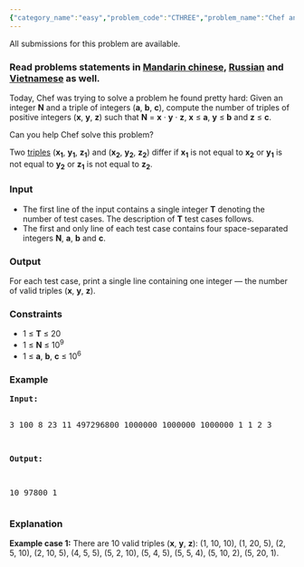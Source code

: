 ```yaml
---
{"category_name":"easy","problem_code":"CTHREE","problem_name":"Chef and Tuples","languages_supported":{"0":"C","1":"CPP14","2":"JAVA","3":"PYTH","4":"PYTH 3.5","5":"PYPY","6":"CS2","7":"PAS fpc","8":"PAS gpc","9":"RUBY","10":"PHP","11":"GO","12":"NODEJS","13":"HASK","14":"rust","15":"SCALA","16":"swift","17":"D","18":"PERL","19":"FORT","20":"WSPC","21":"ADA","22":"CAML","23":"ICK","24":"BF","25":"ASM","26":"CLPS","27":"PRLG","28":"ICON","29":"SCM qobi","30":"PIKE","31":"ST","32":"NICE","33":"LUA","34":"BASH","35":"NEM","36":"LISP sbcl","37":"LISP clisp","38":"SCM guile","39":"JS","40":"ERL","41":"TCL","42":"kotlin","43":"PERL6","44":"TEXT","45":"SCM chicken","46":"CLOJ","47":"COB","48":"FS"},"max_timelimit":0.5,"source_sizelimit":50000,"problem_author":"mgch","problem_tester":"wwwwodddd","date_added":"3-02-2018","tags":{"0":"mgch"},"editorial_url":"https://discuss.codechef.com/problems/CTHREE","time":{"view_start_date":1518978600,"submit_start_date":1518978600,"visible_start_date":1518978600,"end_date":1735669800},"is_direct_submittable":false,"layout":"problem"}
---
```

<span class="solution-visible-txt">All submissions for this problem are available.</span><h3>Read problems statements in <a target="_blank" 
href="http://www.codechef.com/download/translated/COOK91/mandarin/CTHREE.pdf">Mandarin chinese</a>, <a target="_blank" 
href="http://www.codechef.com/download/translated/COOK91/russian/CTHREE.pdf">Russian</a> and <a target="_blank" 
href="http://www.codechef.com/download/translated/COOK91/vietnamese/CTHREE.pdf">Vietnamese</a> as well.</h3>

<p>Today, Chef was trying to solve a problem he found pretty hard: Given an integer <b>N</b> and a triple of integers (<b>a</b>, <b>b</b>, <b>c</b>), compute the number of triples of positive integers (<b>x</b>, <b>y</b>, <b>z</b>) such that <b>N</b> = <b>x</b> · <b>y</b> · <b>z</b>, <b>x</b> ≤ <b>a</b>, <b>y</b> ≤ <b>b</b> and <b>z</b> ≤ <b>c</b>.</p>

<p>Can you help Chef solve this problem?</p>

<p>Two <a href="https://en.wikipedia.org/wiki/Tuple">triples</a> (<b>x<sub>1</sub></b>, <b>y<sub>1</sub></b>, <b>z<sub>1</sub></b>) and (<b>x<sub>2</sub></b>, <b>y<sub>2</sub></b>, <b>z<sub>2</sub></b>) differ if <b>x<sub>1</sub></b> is not equal to <b>x<sub>2</sub></b> or <b>y<sub>1</sub></b> is not equal to <b>y<sub>2</sub></b> or <b>z<sub>1</sub></b> is not equal to <b>z<sub>2</sub></b>.

<h3>Input</h3>
<ul>
<li>The first line of the input contains a single integer <b>T</b> denoting the number of test cases. The description of <b>T</b> test cases follows.</li>
<li>The first and only line of each test case contains four space-separated integers <b>N</b>, <b>a</b>, <b>b</b> and <b>c</b>.</li>
</ul>

<h3>Output</h3>
<p>For each test case, print a single line containing one integer — the number of valid triples (<b>x</b>, <b>y</b>, <b>z</b>).</p>

<h3>Constraints</h3>
<ul>
<li>1 ≤ <b>T</b> ≤ 20</li>
<li>1 ≤ <b>N</b> ≤ 10<sup>9</sup></li>
<li>1 ≤ <b>a</b>, <b>b</b>, <b>c</b> ≤ 10<sup>6</sup></li>
</ul>

<h3>Example</h3>
<pre><b>Input:</b>

3
100 8 23 11
497296800 1000000 1000000 1000000
1 1 2 3

<b>Output:</b>

10
97800
1
</pre>

<h3>Explanation</h3>
<p><b>Example case 1:</b> There are 10 valid triples (<b>x</b>, <b>y</b>, <b>z</b>): (1, 10, 10), (1, 20, 5), (2, 5, 10), (2, 10, 5), (4, 5, 5), (5, 2, 10), (5, 4, 5), (5, 5, 4), (5, 10, 2), (5, 20, 1).</p>
